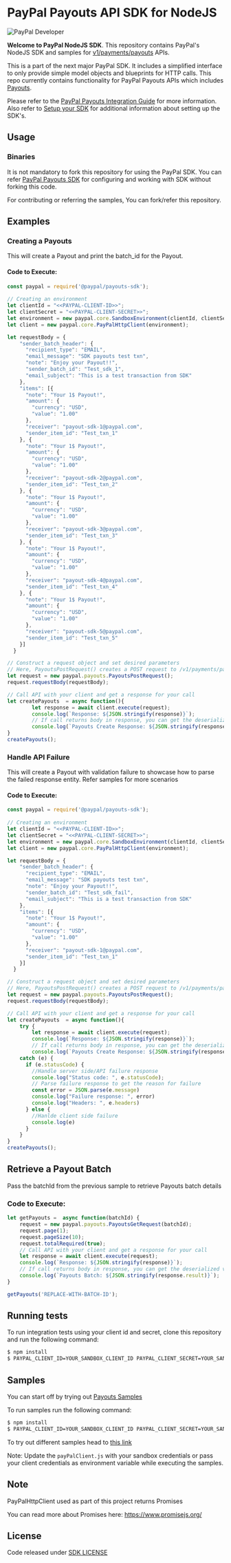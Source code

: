 # PayPal Payouts API SDK for NodeJS

![PayPal Developer](homepage.jpg)

__Welcome to PayPal NodeJS SDK__. This repository contains PayPal's NodeJS SDK and samples for [v1/payments/payouts](https://developer.paypal.com/docs/api/payments.payouts-batch/v1/) APIs.

This is a part of the next major PayPal SDK. It includes a simplified interface to only provide simple model objects and blueprints for HTTP calls. This repo currently contains functionality for PayPal Payouts APIs which includes [Payouts](https://developer.paypal.com/docs/api/payments.payouts-batch/v1/).

Please refer to the [PayPal Payouts Integration Guide](https://developer.paypal.com/docs/payouts/) for more information. Also refer to [Setup your SDK](https://developer.paypal.com/docs/payouts/reference/setup-sdk) for additional information about setting up the SDK's.

## Usage
### Binaries

It is not mandatory to fork this repository for using the PayPal SDK. You can refer [PayPal Payouts SDK](https://developer.paypal.com/docs/payouts/reference/setup-sdk/#install-the-sdk) for configuring and working with SDK without forking this code.

For contributing or referring the samples, You can fork/refer this repository. 

## Examples
### Creating a Payouts
This will create a Payout and print the batch_id for the Payout.
#### Code to Execute:
```javascript
const paypal = require('@paypal/payouts-sdk');
  
// Creating an environment
let clientId = "<<PAYPAL-CLIENT-ID>>";
let clientSecret = "<<PAYPAL-CLIENT-SECRET>>";
let environment = new paypal.core.SandboxEnvironment(clientId, clientSecret);
let client = new paypal.core.PayPalHttpClient(environment);

let requestBody = {
    "sender_batch_header": {
      "recipient_type": "EMAIL",
      "email_message": "SDK payouts test txn",
      "note": "Enjoy your Payout!!",
      "sender_batch_id": "Test_sdk_1",
      "email_subject": "This is a test transaction from SDK"
    },
    "items": [{
      "note": "Your 1$ Payout!",
      "amount": {
        "currency": "USD",
        "value": "1.00"
      },
      "receiver": "payout-sdk-1@paypal.com",
      "sender_item_id": "Test_txn_1"
    }, {
      "note": "Your 1$ Payout!",
      "amount": {
        "currency": "USD",
        "value": "1.00"
      },
      "receiver": "payout-sdk-2@paypal.com",
      "sender_item_id": "Test_txn_2"
    }, {
      "note": "Your 1$ Payout!",
      "amount": {
        "currency": "USD",
        "value": "1.00"
      },
      "receiver": "payout-sdk-3@paypal.com",
      "sender_item_id": "Test_txn_3"
    }, {
      "note": "Your 1$ Payout!",
      "amount": {
        "currency": "USD",
        "value": "1.00"
      },
      "receiver": "payout-sdk-4@paypal.com",
      "sender_item_id": "Test_txn_4"
    }, {
      "note": "Your 1$ Payout!",
      "amount": {
        "currency": "USD",
        "value": "1.00"
      },
      "receiver": "payout-sdk-5@paypal.com",
      "sender_item_id": "Test_txn_5"
    }]
  }

// Construct a request object and set desired parameters
// Here, PayoutsPostRequest() creates a POST request to /v1/payments/payouts
let request = new paypal.payouts.PayoutsPostRequest();
request.requestBody(requestBody);

// Call API with your client and get a response for your call
let createPayouts  = async function(){
        let response = await client.execute(request);
        console.log(`Response: ${JSON.stringify(response)}`);
        // If call returns body in response, you can get the deserialized version from the result attribute of the response.
        console.log(`Payouts Create Response: ${JSON.stringify(response.result)}`);
}
createPayouts();
```

### Handle API Failure
This will create a Payout with validation failure to showcase how to parse the failed response entity. Refer samples for more scenarios
#### Code to Execute:
```javascript
const paypal = require('@paypal/payouts-sdk');
  
// Creating an environment
let clientId = "<<PAYPAL-CLIENT-ID>>";
let clientSecret = "<<PAYPAL-CLIENT-SECRET>>";
let environment = new paypal.core.SandboxEnvironment(clientId, clientSecret);
let client = new paypal.core.PayPalHttpClient(environment);

let requestBody = {
    "sender_batch_header": {
      "recipient_type": "EMAIL",
      "email_message": "SDK payouts test txn",
      "note": "Enjoy your Payout!!",
      "sender_batch_id": "Test_sdk_fail",
      "email_subject": "This is a test transaction from SDK"
    },
    "items": [{
      "note": "Your 1$ Payout!",
      "amount": {
        "currency": "USD",
        "value": "1.00"
      },
      "receiver": "payout-sdk-1@paypal.com",
      "sender_item_id": "Test_txn_1"
    }]
  }

// Construct a request object and set desired parameters
// Here, PayoutsPostRequest() creates a POST request to /v1/payments/payouts
let request = new paypal.payouts.PayoutsPostRequest();
request.requestBody(requestBody);

// Call API with your client and get a response for your call
let createPayouts  = async function(){
    try {
        let response = await client.execute(request);
        console.log(`Response: ${JSON.stringify(response)}`);
        // If call returns body in response, you can get the deserialized version from the result attribute of the response.
        console.log(`Payouts Create Response: ${JSON.stringify(response.result)}`);
    catch (e) {
      if (e.statusCode) {
        //Handle server side/API failure response
        console.log("Status code: ", e.statusCode);
        // Parse failure response to get the reason for failure
        const error = JSON.parse(e.message)
        console.log("Failure response: ", error)
        console.log("Headers: ", e.headers)
      } else {
        //Hanlde client side failure
        console.log(e)
      }
    }
}
createPayouts();
```

## Retrieve a Payout Batch
Pass the batchId from the previous sample to retrieve Payouts batch details
### Code to Execute:
```javascript
let getPayouts =  async function(batchId) {
    request = new paypal.payouts.PayoutsGetRequest(batchId);
    request.page(1);
    request.pageSize(10);
    request.totalRequired(true);
    // Call API with your client and get a response for your call
    let response = await client.execute(request);
    console.log(`Response: ${JSON.stringify(response)}`);
    // If call returns body in response, you can get the deserialized version from the result attribute of the response.
    console.log(`Payouts Batch: ${JSON.stringify(response.result)}`);
}

getPayouts('REPLACE-WITH-BATCH-ID'); 
```

## Running tests

To run integration tests using your client id and secret, clone this repository and run the following command:
```sh
$ npm install
$ PAYPAL_CLIENT_ID=YOUR_SANDBOX_CLIENT_ID PAYPAL_CLIENT_SECRET=YOUR_SANDBOX_CLIENT_SECRET npm test
```

## Samples

You can start off by trying out [Payouts Samples](samples/runAll.js)

To run samples run the following command:
```sh
$ npm install
$ PAYPAL_CLIENT_ID=YOUR_SANDBOX_CLIENT_ID PAYPAL_CLIENT_SECRET=YOUR_SANDBOX_CLIENT_SECRET npm test
```

To try out different samples head to [this link](samples)

Note: Update the `payPalClient.js` with your sandbox  credentials or pass your client credentials as environment variable while executing the samples.

## Note

PayPalHttpClient used as part of this project returns Promises

You can read more about Promises here: https://www.promisejs.org/


## License
Code released under [SDK LICENSE](LICENSE)  